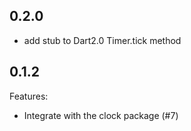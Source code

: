 ## 0.2.0

- add stub to Dart2.0 Timer.tick method 
## 0.1.2

Features:

  - Integrate with the clock package (#7)
